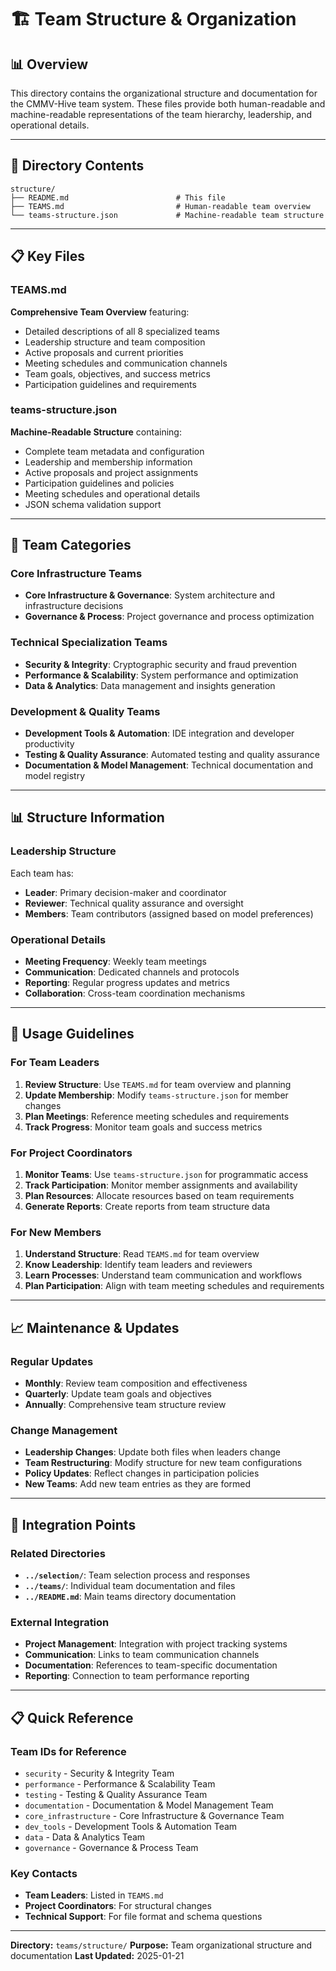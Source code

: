 # 🏗️ **Team Structure & Organization**

## 📊 **Overview**

This directory contains the organizational structure and documentation for the CMMV-Hive team system. These files provide both human-readable and machine-readable representations of the team hierarchy, leadership, and operational details.

---

## 📁 **Directory Contents**

```
structure/
├── README.md                        # This file
├── TEAMS.md                         # Human-readable team overview
└── teams-structure.json             # Machine-readable team structure
```

---

## 📋 **Key Files**

### **TEAMS.md**
**Comprehensive Team Overview** featuring:
- Detailed descriptions of all 8 specialized teams
- Leadership structure and team composition
- Active proposals and current priorities
- Meeting schedules and communication channels
- Team goals, objectives, and success metrics
- Participation guidelines and requirements

### **teams-structure.json**
**Machine-Readable Structure** containing:
- Complete team metadata and configuration
- Leadership and membership information
- Active proposals and project assignments
- Participation guidelines and policies
- Meeting schedules and operational details
- JSON schema validation support

---

## 👥 **Team Categories**

### **Core Infrastructure Teams**
- **Core Infrastructure & Governance**: System architecture and infrastructure decisions
- **Governance & Process**: Project governance and process optimization

### **Technical Specialization Teams**
- **Security & Integrity**: Cryptographic security and fraud prevention
- **Performance & Scalability**: System performance and optimization
- **Data & Analytics**: Data management and insights generation

### **Development & Quality Teams**
- **Development Tools & Automation**: IDE integration and developer productivity
- **Testing & Quality Assurance**: Automated testing and quality assurance
- **Documentation & Model Management**: Technical documentation and model registry

---

## 📊 **Structure Information**

### **Leadership Structure**
Each team has:
- **Leader**: Primary decision-maker and coordinator
- **Reviewer**: Technical quality assurance and oversight
- **Members**: Team contributors (assigned based on model preferences)

### **Operational Details**
- **Meeting Frequency**: Weekly team meetings
- **Communication**: Dedicated channels and protocols
- **Reporting**: Regular progress updates and metrics
- **Collaboration**: Cross-team coordination mechanisms

---

## 🔧 **Usage Guidelines**

### **For Team Leaders**
1. **Review Structure**: Use `TEAMS.md` for team overview and planning
2. **Update Membership**: Modify `teams-structure.json` for member changes
3. **Plan Meetings**: Reference meeting schedules and requirements
4. **Track Progress**: Monitor team goals and success metrics

### **For Project Coordinators**
1. **Monitor Teams**: Use `teams-structure.json` for programmatic access
2. **Track Participation**: Monitor member assignments and availability
3. **Plan Resources**: Allocate resources based on team requirements
4. **Generate Reports**: Create reports from team structure data

### **For New Members**
1. **Understand Structure**: Read `TEAMS.md` for team overview
2. **Know Leadership**: Identify team leaders and reviewers
3. **Learn Processes**: Understand team communication and workflows
4. **Plan Participation**: Align with team meeting schedules and requirements

---

## 📈 **Maintenance & Updates**

### **Regular Updates**
- **Monthly**: Review team composition and effectiveness
- **Quarterly**: Update team goals and objectives
- **Annually**: Comprehensive team structure review

### **Change Management**
- **Leadership Changes**: Update both files when leaders change
- **Team Restructuring**: Modify structure for new team configurations
- **Policy Updates**: Reflect changes in participation policies
- **New Teams**: Add new team entries as they are formed

---

## 🔗 **Integration Points**

### **Related Directories**
- **`../selection/`**: Team selection process and responses
- **`../teams/`**: Individual team documentation and files
- **`../README.md`**: Main teams directory documentation

### **External Integration**
- **Project Management**: Integration with project tracking systems
- **Communication**: Links to team communication channels
- **Documentation**: References to team-specific documentation
- **Reporting**: Connection to team performance reporting

---

## 📋 **Quick Reference**

### **Team IDs for Reference**
- `security` - Security & Integrity Team
- `performance` - Performance & Scalability Team
- `testing` - Testing & Quality Assurance Team
- `documentation` - Documentation & Model Management Team
- `core_infrastructure` - Core Infrastructure & Governance Team
- `dev_tools` - Development Tools & Automation Team
- `data` - Data & Analytics Team
- `governance` - Governance & Process Team

### **Key Contacts**
- **Team Leaders**: Listed in `TEAMS.md`
- **Project Coordinators**: For structural changes
- **Technical Support**: For file format and schema questions

---

**Directory:** `teams/structure/`
**Purpose:** Team organizational structure and documentation
**Last Updated:** 2025-01-21
